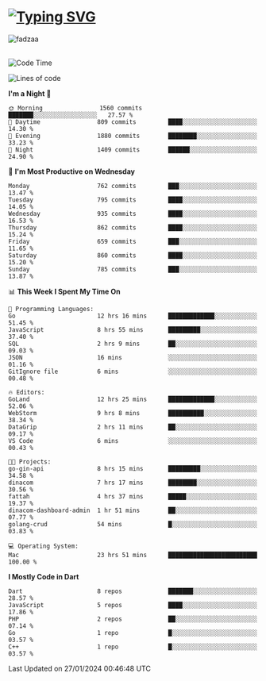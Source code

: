 
<h1 align="left"><a href="https://git.io/typing-svg"><img src="https://readme-typing-svg.demolab.com?font=Fira+Code&pause=1000&color=F7F7F7&random=false&width=600&lines=Hi+%F0%9F%91%8B%2C+I'm+Fattah+Anggit+Al+Dzakwan;Junior+Software+Developer+from+SMK+Raden+Umar+Said" alt="Typing SVG" /></a></h1>


<div align="left" display="flex"> 
  <img src="https://komarev.com/ghpvc/?username=fadzaa&label=Profile%20views&color=0e75b6&style=flat" alt="fadzaa" /> 
</div>

<br/>

<!--START_SECTION:waka-->
![Code Time](http://img.shields.io/badge/Code%20Time-294%20hrs%2059%20mins-blue)

![Lines of code](https://img.shields.io/badge/From%20Hello%20World%20I%27ve%20Written-930.0%20thousand%20lines%20of%20code-blue)

**I'm a Night 🦉** 

```text
🌞 Morning                1560 commits        ███████░░░░░░░░░░░░░░░░░░   27.57 % 
🌆 Daytime                809 commits         ████░░░░░░░░░░░░░░░░░░░░░   14.30 % 
🌃 Evening                1880 commits        ████████░░░░░░░░░░░░░░░░░   33.23 % 
🌙 Night                  1409 commits        ██████░░░░░░░░░░░░░░░░░░░   24.90 % 
```
📅 **I'm Most Productive on Wednesday** 

```text
Monday                   762 commits         ███░░░░░░░░░░░░░░░░░░░░░░   13.47 % 
Tuesday                  795 commits         ████░░░░░░░░░░░░░░░░░░░░░   14.05 % 
Wednesday                935 commits         ████░░░░░░░░░░░░░░░░░░░░░   16.53 % 
Thursday                 862 commits         ████░░░░░░░░░░░░░░░░░░░░░   15.24 % 
Friday                   659 commits         ███░░░░░░░░░░░░░░░░░░░░░░   11.65 % 
Saturday                 860 commits         ████░░░░░░░░░░░░░░░░░░░░░   15.20 % 
Sunday                   785 commits         ███░░░░░░░░░░░░░░░░░░░░░░   13.87 % 
```


📊 **This Week I Spent My Time On** 

```text
💬 Programming Languages: 
Go                       12 hrs 16 mins      █████████████░░░░░░░░░░░░   51.45 % 
JavaScript               8 hrs 55 mins       █████████░░░░░░░░░░░░░░░░   37.40 % 
SQL                      2 hrs 9 mins        ██░░░░░░░░░░░░░░░░░░░░░░░   09.03 % 
JSON                     16 mins             ░░░░░░░░░░░░░░░░░░░░░░░░░   01.16 % 
GitIgnore file           6 mins              ░░░░░░░░░░░░░░░░░░░░░░░░░   00.48 % 

🔥 Editors: 
GoLand                   12 hrs 25 mins      █████████████░░░░░░░░░░░░   52.06 % 
WebStorm                 9 hrs 8 mins        ██████████░░░░░░░░░░░░░░░   38.34 % 
DataGrip                 2 hrs 11 mins       ██░░░░░░░░░░░░░░░░░░░░░░░   09.17 % 
VS Code                  6 mins              ░░░░░░░░░░░░░░░░░░░░░░░░░   00.43 % 

🐱‍💻 Projects: 
go-gin-api               8 hrs 15 mins       █████████░░░░░░░░░░░░░░░░   34.58 % 
dinacom                  7 hrs 17 mins       ████████░░░░░░░░░░░░░░░░░   30.56 % 
fattah                   4 hrs 37 mins       █████░░░░░░░░░░░░░░░░░░░░   19.37 % 
dinacom-dashboard-admin  1 hr 51 mins        ██░░░░░░░░░░░░░░░░░░░░░░░   07.77 % 
golang-crud              54 mins             █░░░░░░░░░░░░░░░░░░░░░░░░   03.83 % 

💻 Operating System: 
Mac                      23 hrs 51 mins      █████████████████████████   100.00 % 
```

**I Mostly Code in Dart** 

```text
Dart                     8 repos             ███████░░░░░░░░░░░░░░░░░░   28.57 % 
JavaScript               5 repos             ████░░░░░░░░░░░░░░░░░░░░░   17.86 % 
PHP                      2 repos             ██░░░░░░░░░░░░░░░░░░░░░░░   07.14 % 
Go                       1 repo              █░░░░░░░░░░░░░░░░░░░░░░░░   03.57 % 
C++                      1 repo              █░░░░░░░░░░░░░░░░░░░░░░░░   03.57 % 
```




 Last Updated on 27/01/2024 00:46:48 UTC
<!--END_SECTION:waka-->
